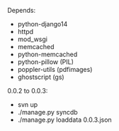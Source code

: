 Depends:
* python-django14
* httpd
* mod_wsgi
* memcached
* python-memcached
* python-pillow (PIL)
* poppler-utils (pdfimages)
* ghostscript (gs)

0.0.2 to 0.0.3:
* svn up
* ./manage.py syncdb
* ./manage.py loaddata 0.0.3.json
